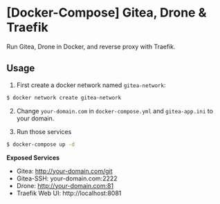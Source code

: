 # [Docker-Compose] Gitea, Drone & Traefik

Run Gitea, Drone in Docker, and reverse proxy with Traefik.

## Usage

1. First create a docker network named `gitea-network`:
```sh
$ docker network create gitea-network
```

2. Change `your-domain.com` in `docker-compose.yml` and `gitea-app.ini` to your domain.

3. Run those services
```sh
$ docker-compose up -d
```

**Exposed Services**
- Gitea: http://your-domain.com/git
- Gitea-SSH: your-domain.com:2222
- Drone: http://your-domain.com:81
- Traefik Web UI: http://localhost:8081
